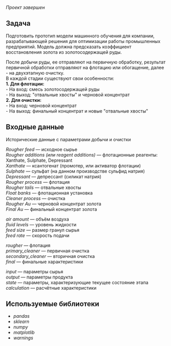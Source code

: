 *Проект завершен*

## Задача
Подготовить прототип модели машинного обучения для компании, разрабатывающей решения для оптимизации работы промышленных предприятий.
Модель должна предсказать коэффициент восстановления золота из золотосодержащей руды. 

После добычи руды, ее отправляют на первичную обработку, результат первичной обработки отправляют на флотацию или обогащение, далее - на двухэтапную очистку. <br>
В каждой стадии существуют свои особенности: <br>
  **1. Для флотации:** <br>
    - На вход: смесь золотосодержащей руды <br>
    - На выход: "отвальные хвосты" и черновой концентрат
  <br> **2. Для очистки:** <br>
    - На вход: черновой концентрат <br>
    - На выход: финальный концентрат и новые "отвальные хвосты"
    
## Входные данные
Исторические данные с параметрами добычи и очистки

*Rougher feed* — исходное сырье <br>
*Rougher additions (или reagent additions)* — флотационные реагенты: Xanthate, Sulphate, Depressant <br>
*Xanthate* — ксантогенат (промотер, или активатор флотации) <br>
*Sulphate* — сульфат (на данном производстве сульфид натрия) <br>
*Depressant* — депрессант (силикат натрия) <br>
*Rougher process* — флотация <br>
*Rougher tails* — отвальные хвосты <br>
*Float banks* — флотационная установка <br>
*Cleaner process* — очистка <br>
*Rougher Au* — черновой концентрат золота <br>
*Final Au* — финальный концентрат золота <br>

*air amount* — объём воздуха <br>
*fluid levels* — уровень жидкости <br>
*feed size* — размер гранул сырья <br>
*feed rate* — скорость подачи <br>

*rougher* — флотация <br>
*primary_cleaner* — первичная очистка <br>
*secondary_cleaner* — вторичная очистка <br>
*final* — финальные характеристики <br>

*input* — параметры сырья <br>
*output* — параметры продукта <br>
*state* — параметры, характеризующие текущее состояние этапа <br>
*calculation* — расчётные характеристики <br>

    
## Используемые библиотеки
- *pandas*
- *sklearn*
- *numpy*
- *matplotlib*
- *warnings*
